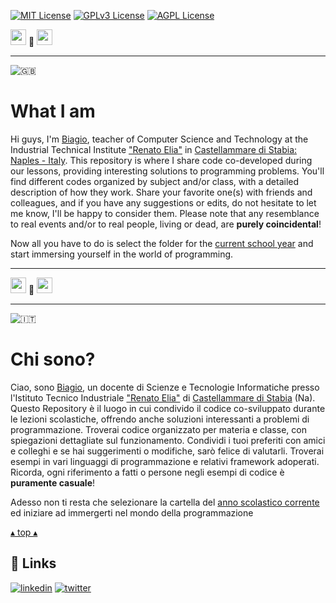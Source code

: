 [![MIT License](https://img.shields.io/badge/License-MIT-green.svg)](https://choosealicense.com/licenses/mit/)
[![GPLv3 License](https://img.shields.io/badge/License-GPL%20v3-yellow.svg)](https://opensource.org/licenses/)
[![AGPL License](https://img.shields.io/badge/license-AGPL-blue.svg)](http://www.gnu.org/licenses/agpl-3.0)

<a name="TOP"></a>

<a href="#IT"><img style="height:25px" src="https://em-content.zobj.net/thumbs/60/whatsapp/352/flag-italy_1f1ee-1f1f9.png" /></a>
🤍
<a href="#EN"><img style="height:25px" src="https://em-content.zobj.net/thumbs/60/whatsapp/352/flag-united-kingdom_1f1ec-1f1e7.png" /></a>

<hr />


![🇬🇧](https://em-content.zobj.net/thumbs/60/whatsapp/352/flag-united-kingdom_1f1ec-1f1e7.png) <a name="EN"></A>

# What I am
Hi guys, I'm [Biagio](mailto:birg81@gmail.com), teacher of Computer Science and Technology at the Industrial Technical Institute ["Renato Elia"](https://www.itirenatoelia.edu.it) in [Castellammare di Stabia: Naples - Italy](https://www.google.com/search?tbm=lcl&sxsrf=AB5stBgO37s5eLYepH0-yz1--_2RATqXyQ:1688454111955&q=I.T.I.+Renato+Elia&rflfq=1&num=20&stick=H4sIAAAAAAAAABWRTUpEQQyEmYXiep6rt5oTDPmtJAdw4Va8wDA8UBCFwRN5As_lKaxHQ5PuDvVVpR_u12OJWnh3ZXDBNdelcpQ1ElMGaW-sj-rokAhLR0BF231dQlGdbY5JHytEsjVLeXBpEzeB8JG3Jg30wGFiqpnZO8tVu-BhVB-xtnWhWqhGCSxjDGG6LrRXmvTS6VTPKfIJshGaHaXwdKeSFCrwsqZHaEMr9gA6Xu0lnZRsJ418xhGkV0nomLLcrSK02yYHZlqubcHWpushPzpoAFW2qyr7OjSkohkVhnUhXZShXLwnOeHaDbRwHmE7hu4MnNO6TBqTlvEDXLiJMGs5aoBgEKo6P0h-D4e_w_Hl_brdrm_b6fp1u20fl-_t5-74fH49P59PL9vn5fvr9PTxfvkHJSYLftoBAAA&ved=2ahUKEwjX1r_cvfT_AhWCgv0HHTjCDpIQjHJ6BQiZARAF&rldimm=701243887545456315#). This repository is where I share code co-developed during our lessons, providing interesting solutions to programming problems. You'll find different codes organized by subject and/or class, with a detailed description of how they work. Share your favorite one(s) with friends and colleagues, and if you have any suggestions or edits, do not hesitate to let me know, I'll be happy to consider them. Please note that any resemblance to real events and/or to real people, living or dead, are **purely coincidental**!

Now all you have to do is select the folder for the [current school year](./AS-2023-2024) and start immersing yourself in the world of programming.

<hr/>

<a href="#IT"><img style="height:25px" src="https://em-content.zobj.net/thumbs/60/whatsapp/352/flag-italy_1f1ee-1f1f9.png" /></a>
🤍
<a href="#EN"><img style="height:25px" src="https://em-content.zobj.net/thumbs/60/whatsapp/352/flag-united-kingdom_1f1ec-1f1e7.png" /></a>

<hr />


![🇮🇹](https://em-content.zobj.net/thumbs/60/whatsapp/352/flag-italy_1f1ee-1f1f9.png) <a name="IT"></A>

# Chi sono?
Ciao, sono [Biagio](mailto:birg81@gmail.com), un docente di Scienze e Tecnologie Informatiche presso l'Istituto Tecnico Industriale ["Renato Elia"](https://www.itirenatoelia.edu.it) di [Castellammare di Stabia](https://www.google.com/search?tbm=lcl&sxsrf=AB5stBgO37s5eLYepH0-yz1--_2RATqXyQ:1688454111955&q=I.T.I.+Renato+Elia&rflfq=1&num=20&stick=H4sIAAAAAAAAABWRTUpEQQyEmYXiep6rt5oTDPmtJAdw4Va8wDA8UBCFwRN5As_lKaxHQ5PuDvVVpR_u12OJWnh3ZXDBNdelcpQ1ElMGaW-sj-rokAhLR0BF231dQlGdbY5JHytEsjVLeXBpEzeB8JG3Jg30wGFiqpnZO8tVu-BhVB-xtnWhWqhGCSxjDGG6LrRXmvTS6VTPKfIJshGaHaXwdKeSFCrwsqZHaEMr9gA6Xu0lnZRsJ418xhGkV0nomLLcrSK02yYHZlqubcHWpushPzpoAFW2qyr7OjSkohkVhnUhXZShXLwnOeHaDbRwHmE7hu4MnNO6TBqTlvEDXLiJMGs5aoBgEKo6P0h-D4e_w_Hl_brdrm_b6fp1u20fl-_t5-74fH49P59PL9vn5fvr9PTxfvkHJSYLftoBAAA&ved=2ahUKEwjX1r_cvfT_AhWCgv0HHTjCDpIQjHJ6BQiZARAF&rldimm=701243887545456315#) (Na).
Questo Repository è il luogo in cui condivido il codice co-sviluppato durante le lezioni scolastiche, offrendo anche soluzioni interessanti a problemi di programmazione. Troverai codice organizzato per materia e classe, con spiegazioni dettagliate sul funzionamento.
Condividi i tuoi preferiti con amici e colleghi e se hai suggerimenti o modifiche, sarò felice di valutarli.
Troverai esempi in vari linguaggi di programmazione e relativi framework adoperati.
Ricorda, ogni riferimento a fatti o persone negli esempi di codice è **puramente casuale**!

Adesso non ti resta che selezionare la cartella del [anno scolastico corrente](./AS-2023-2024) ed iniziare ad immergerti nel mondo della programmazione

<a href="#TOP">&utrif; top &utrif;</a>

## 🔗 Links
[![linkedin](https://img.shields.io/badge/linkedin-0A66C2?style=for-the-badge&logo=linkedin&logoColor=white)](https://www.linkedin.com/in/biagio-rosario-greco-77145774/)
[![twitter](https://img.shields.io/badge/twitter-1DA1F2?style=for-the-badge&logo=twitter&logoColor=white)](https://twitter.com/birg_81)
